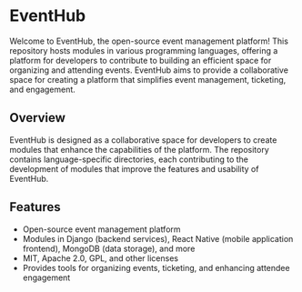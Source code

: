 # EventHub

Welcome to EventHub, the open-source event management platform! This repository hosts modules in various programming languages, offering a platform for developers to contribute to building an efficient space for organizing and attending events. EventHub aims to provide a collaborative space for creating a platform that simplifies event management, ticketing, and engagement.

## Overview

EventHub is designed as a collaborative space for developers to create modules that enhance the capabilities of the platform. The repository contains language-specific directories, each contributing to the development of modules that improve the features and usability of EventHub.

## Features

- Open-source event management platform
- Modules in Django (backend services), React Native (mobile application frontend), MongoDB (data storage), and more
- MIT, Apache 2.0, GPL, and other licenses
- Provides tools for organizing events, ticketing, and enhancing attendee engagement
